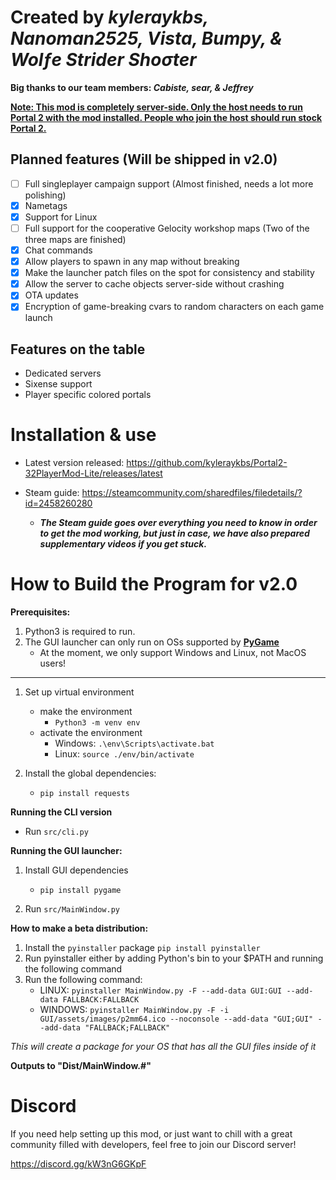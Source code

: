 # Created by ***kyleraykbs, Nanoman2525, Vista, Bumpy, & Wolƒe Strider Shoσter***
**Big thanks to our team members: ***Cabiste, sear, & Jeffrey*****

<u>**Note: This mod is completely server-side. Only the host needs to run Portal 2 with the mod installed. People who join the host should run stock Portal 2.**</u>


## Planned features (Will be shipped in v2.0)
-   [ ] Full singleplayer campaign support (Almost finished, needs a lot more polishing)
-   [x] Nametags
-   [x] Support for Linux
-   [ ] Full support for the cooperative Gelocity workshop maps (Two of the three maps are finished)
-   [x] Chat commands
-   [x] Allow players to spawn in any map without breaking
-   [x] Make the launcher patch files on the spot for consistency and stability
-   [x] Allow the server to cache objects server-side without crashing
-   [x] OTA updates
-   [X] Encryption of game-breaking cvars to random characters on each game launch

## Features on the table
- Dedicated servers
- Sixense support
- Player specific colored portals

# Installation & use

- Latest version released: https://github.com/kyleraykbs/Portal2-32PlayerMod-Lite/releases/latest

- Steam guide: https://steamcommunity.com/sharedfiles/filedetails/?id=2458260280
  - ***The Steam guide goes over everything you need to know in order to get the mod working, but just in case, we have also prepared supplementary videos if you get stuck.***

# How to Build the Program for v2.0
**Prerequisites:**
1. Python3 is required to run.
2. The GUI launcher can only run on OSs supported by **[PyGame](https://www.pygame.org/wiki/about#:~:text=Truly%20portable.%20Supports,Child%20(OLPC)%20computer.)**
	- At the moment, we only support Windows and Linux, not MacOS users!

---

1. Set up virtual environment 
	- make the environment
    	- `Python3 -m venv env`
	- activate the environment
    	- Windows: `.\env\Scripts\activate.bat`
    	- Linux: `source ./env/bin/activate`


2. Install the global dependencies:
	- `pip install requests`


**Running the CLI version**
- Run `src/cli.py` 


**Running the GUI launcher:**

1. Install GUI dependencies 
	- `pip install pygame`


2. Run `src/MainWindow.py`


**How to make a beta distribution:**


1. Install the `pyinstaller` package `pip install pyinstaller`
2. Run pyinstaller either by adding Python's bin to your $PATH and running the following command
3. Run the following command:
	- LINUX:
`pyinstaller MainWindow.py -F --add-data GUI:GUI --add-data FALLBACK:FALLBACK`
	- WINDOWS:
`pyinstaller MainWindow.py -F -i GUI/assets/images/p2mm64.ico --noconsole --add-data "GUI;GUI" --add-data "FALLBACK;FALLBACK"`

*This will create a package for your OS that has all the GUI files inside of it*

**Outputs to "Dist/MainWindow.#"**

# Discord

If you need help setting up this mod, or just want to chill with a great community filled with developers, feel free to join our Discord server!

https://discord.gg/kW3nG6GKpF
